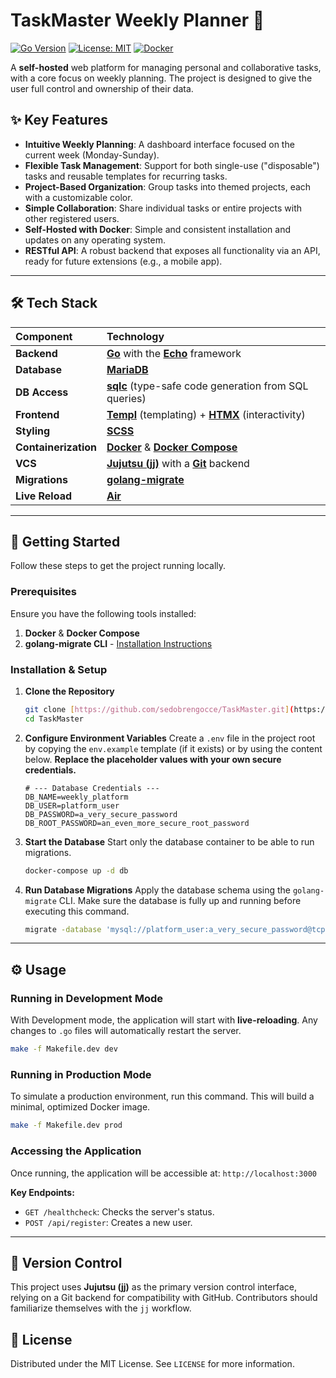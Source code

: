 # TaskMaster Weekly Planner 📅

[![Go Version](https://img.shields.io/github/go-mod/go-version/sedobrengocce/TaskMaster)](https://golang.org/)
[![License: MIT](https://img.shields.io/badge/License-MIT-yellow.svg)](https://opensource.org/licenses/MIT)
[![Docker](https://img.shields.io/badge/Docker-2496ED?logo=docker&logoColor=white)](https://www.docker.com/)

A **self-hosted** web platform for managing personal and collaborative tasks, with a core focus on weekly planning. The project is designed to give the user full control and ownership of their data.

## ✨ Key Features

* **Intuitive Weekly Planning**: A dashboard interface focused on the current week (Monday-Sunday).
* **Flexible Task Management**: Support for both single-use ("disposable") tasks and reusable templates for recurring tasks.
* **Project-Based Organization**: Group tasks into themed projects, each with a customizable color.
* **Simple Collaboration**: Share individual tasks or entire projects with other registered users.
* **Self-Hosted with Docker**: Simple and consistent installation and updates on any operating system.
* **RESTful API**: A robust backend that exposes all functionality via an API, ready for future extensions (e.g., a mobile app).

---

## 🛠️ Tech Stack

| Component          | Technology                                                                                                        |
| :----------------- | :---------------------------------------------------------------------------------------------------------------- |
| **Backend** | [**Go**](https://golang.org/) with the [**Echo**](https://echo.labstack.com/) framework                             |
| **Database** | [**MariaDB**](https://mariadb.org/)                                                                               |
| **DB Access** | [**sqlc**](https://sqlc.dev/) (type-safe code generation from SQL queries)                                      |
| **Frontend** | [**Templ**](https://templ.guide/) (templating) + [**HTMX**](https://htmx.org/) (interactivity)                      |
| **Styling** | [**SCSS**](https://sass-lang.com/)                                                                                |
| **Containerization**| [**Docker**](https://www.docker.com/) & [**Docker Compose**](https://docs.docker.com/compose/)                    |
| **VCS** | [**Jujutsu (jj)**](https://github.com/martinvonz/jj) with a [**Git**](https://git-scm.com/) backend                   |
| **Migrations** | [**golang-migrate**](https://github.com/golang-migrate/migrate)                                                   |
| **Live Reload** | [**Air**](https://github.com/cosmtrek/air)                                                                        |

---

## 🚀 Getting Started

Follow these steps to get the project running locally.

### Prerequisites

Ensure you have the following tools installed:

1.  **Docker** & **Docker Compose**
2.  **golang-migrate CLI** - [Installation Instructions](https://github.com/golang-migrate/migrate/tree/master/cmd/migrate#installation)

### Installation & Setup

1.  **Clone the Repository**
    ```bash
    git clone [https://github.com/sedobrengocce/TaskMaster.git](https://github.com/sedobrengocce/TaskMaster.git)
    cd TaskMaster
    ```

2.  **Configure Environment Variables**
    Create a `.env` file in the project root by copying the `env.example` template (if it exists) or by using the content below. **Replace the placeholder values with your own secure credentials.**

    ```env
    # --- Database Credentials ---
    DB_NAME=weekly_platform
    DB_USER=platform_user
    DB_PASSWORD=a_very_secure_password
    DB_ROOT_PASSWORD=an_even_more_secure_root_password
    ```

3.  **Start the Database**
    Start only the database container to be able to run migrations.
    ```bash
    docker-compose up -d db
    ```

4.  **Run Database Migrations**
    Apply the database schema using the `golang-migrate` CLI. Make sure the database is fully up and running before executing this command.

    ```bash
    migrate -database 'mysql://platform_user:a_very_secure_password@tcp(localhost:3306)/weekly_platform' -path db/migrations up
    ```

---

## ⚙️ Usage

### Running in Development Mode

With Development mode, the application will start with **live-reloading**. Any changes to `.go` files will automatically restart the server.

```bash
make -f Makefile.dev dev
```

### Running in Production Mode

To simulate a production environment, run this command. This will build a minimal, optimized Docker image.

```bash
make -f Makefile.dev prod
```

### Accessing the Application

Once running, the application will be accessible at:
`http://localhost:3000`

**Key Endpoints:**
* `GET /healthcheck`: Checks the server's status.
* `POST /api/register`: Creates a new user.

---

## 🌿 Version Control

This project uses **Jujutsu (jj)** as the primary version control interface, relying on a Git backend for compatibility with GitHub. Contributors should familiarize themselves with the `jj` workflow.

## 📜 License

Distributed under the MIT License. See `LICENSE` for more information.
